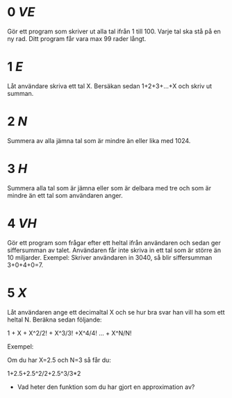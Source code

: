 # __0__ _VE_ 
Gör ett program som skriver ut alla tal ifrån 1 till 100. Varje tal ska stå på en ny rad. Ditt program får vara max 99 rader långt.

# __1__ _E_  
Låt användare skriva ett tal X. Bersäkan sedan 1+2+3+...+X och skriv ut summan.

# __2__ _N_  
Summera av alla jämna tal som är mindre än eller lika med 1024.

# __3__ _H_  
Summera alla tal som är jämna eller som är delbara med tre och som är mindre än ett tal som användaren anger.

# __4__ _VH_ 
Gör ett program som frågar efter ett heltal ifrån användaren och sedan ger siffersumman av talet. Användaren får inte skriva in ett tal som är större än 10 miljarder. Exempel: Skriver användaren in 3040, så blir siffersumman 3+0+4+0=7.

# __5__ _X_ 
Låt användaren ange ett decimaltal X och se hur bra svar han vill ha som ett heltal N. Beräkna sedan följande:

1 + X + X^2/2! + X^3/3! +X^4/4! ... + X^N/N!

Exempel:

Om du har X=2.5 och N=3 så får du:

1+2.5+2.5^2/2+2.5^3/3*2 

* Vad heter den funktion som du har gjort en approximation av?
